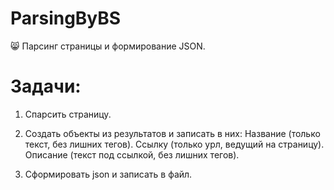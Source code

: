 # ParsingByBS
😸 Парсинг страницы и формирование JSON.

# Задачи:
1. Спарсить страницу.
2. Создать объекты из результатов и записать в них:
      Название (только текст, без лишних тегов).
      Ссылку (только урл, ведущий на страницу).
      Описание (текст под ссылкой, без лишних тегов).

3. Сформировать json и записать в файл.
